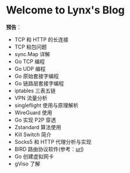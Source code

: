 # Welcome to Lynx's Blog



**预告**：

- TCP 和 HTTP 的长连接
- TCP 粘包问题
- sync.Map 详解
- Go TCP 编程
- Go UDP 编程
- Go 原始套接字编程
- Go 链路层套接字编程
- iptables 三表五链
- VPN 流量分析
- singleflight 使用与原理解析
- WireGuard 使用
- Go 实现 P2P 穿透
- Zstandard 算法使用
- Kill Switch 简介
- Socks5 和 HTTP 代理分析与实现
- BIRD 路由协议软件(参考：[url](https://soha.moe/post/bird-bgp-kickstart.html#1-%E4%BB%80%E4%B9%88%E6%98%AF-bird))
- Go 创建虚拟网卡
- gViso 了解

